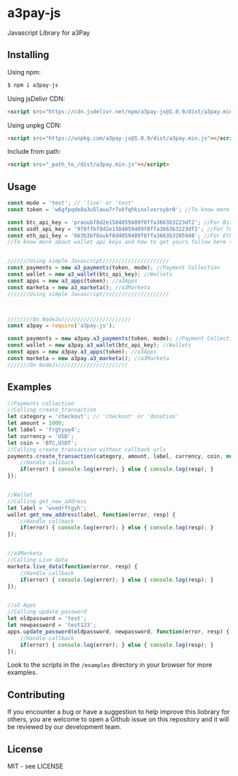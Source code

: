 # a3pay-js
Javascript Library for a3Pay


## Installing

Using npm:

```bash
$ npm i a3pay-js
```

Using jsDelivr CDN:

```html
<script src="https://cdn.jsdelivr.net/npm/a3pay-js@1.0.9/dist/a3pay.min.js"></script>
```

Using unpkg CDN:

```html
<script src="https://unpkg.com/a3pay-js@1.0.9/dist/a3pay.min.js"></script>
```

Include from path:

```html
<script src="_path_to_/dist/a3pay.min.js"></script>
```

## Usage
```js
const mode = 'test'; // 'live' or 'test'
const token = 'w6gfpqde8a3u5lauu7r7xkfqhkinslvxrsybr0'; //To know more about tokens and how to get yours follow here (https://a3pay.co/docs/#access_token)

const btc_api_key = 'praoubf8d2e1584059489f8ffa3663b3223df2'; //For Bitcoin
const usdt_api_key = '9f8ffbf8d2e1584059489f8ffa3663b3223df2'; //For Tether USDT
const eth_api_key = '663b3bf8oubf8d4059489f8ffa3663b3205948'; //For Ethereum
//To know more about wallet api keys and how to get yours follow here (https://a3pay.co/docs/#api_key)


///////Using simple Javascript/////////////////////
const payments = new a3_payments(token, mode); //Payment Collection
const wallet = new a3_wallet(btc_api_key); //Wallets
const apps = new a3_apps(token); //a3Apps
const marketa = new a3_marketa(); //a3Marketa
///////Using simple Javascript/////////////////////



////////On NodeJs//////////////////////
const a3pay = require('a3pay-js');

const payments = new a3pay.a3_payments(token, mode); //Payment Collection
const wallet = new a3pay.a3_wallet(btc_api_key); //Wallets
const apps = new a3pay.a3_apps(token); //a3Apps
const marketa = new a3pay.a3_marketa(); //a3Marketa
///////On NodeJs//////////////////////

```


## Examples
```js
//Payments collection
//Calling create_transaction
let category = 'checkout'; // 'checkout' or 'donation'
let amount = 1000;
let label = 'frgtyuy4';
let currency = 'USD';
let coin = 'BTC,USDT';
//Calling create_transaction without callback urls
payments.create_transaction(category, amount, label, currency, coin, null, null, function(error, resp) {
    //Handle callback
    if(error) { console.log(error); } else { console.log(resp); }
});


//Wallet
//Calling get_new_address
let label = 'wsedrftgyh';
wallet.get_new_address(label, function(error, resp) {
    //Handle callback
    if(error) { console.log(error); } else { console.log(resp); }
});


//a3Marketa
//Calling Live data
marketa.live_data(function(error, resp) {
    //Handle callback
    if(error) { console.log(error); } else { console.log(resp); }
});


//a3 Apps
//Calling update_password
let oldpassword = 'test';
let newpassword = 'test123';
apps.update_password(oldpassword, newpassword, function(error, resp) {
    //Handle callback
    if(error) { console.log(error); } else { console.log(resp); }
});
```

Look to the scripts in the `/examples` directory in your browser for more examples.


## Contributing
If you encounter a bug or have a suggestion to help improve this liobrary for others, you are welcome to open a Github issue on this repository and it will be reviewed by our development team.


## License
MIT - see LICENSE

